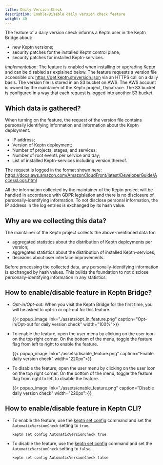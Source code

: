 ```yaml
---
title: Daily Version Check
description: Enable/Disable daily version check feature
weight: 40
---
```


The feature of a daily version check informs a Keptn user in the Keptn Bridge about:

- new Keptn versions;
- security patches for the installed Keptn control plane;
- security patches for installed Keptn-services.

*Implementation*: The feature is enabled when installing or upgrading Keptn and can be disabled as explained below. The feature requests a version file accessible on: <https://get.keptn.sh/version.json> via an HTTPS call on a daily basis. The version file is stored in an S3 bucket on AWS. The AWS account is owned by the maintainer of the Keptn project, Dynatrace. The S3 bucket is configured in a way that each request is logged into another S3 bucket.

## Which data is gathered?

When turning on the feature, the request of the version file contains personally identifying information and information about the Keptn deployment:

- IP address;
- Version of Keptn deployment;
- Number of projects, stages, and services;
- Number of root events per service and day;
- List of installed Keptn-services including version thereof.

The request is logged in the format shown here: <https://docs.aws.amazon.com/AmazonCloudFront/latest/DeveloperGuide/AccessLogs.html>

All the information collected by the maintainer of the Keptn project will be handled in accordance with GDPR legislation and there is no disclosure of personally-identifying information. To not disclose personal information, the IP address in the log entries is exchanged by its hash value.

## Why are we collecting this data?

The maintainer of the Keptn project collects the above-mentioned data for:

- aggregated statistics about the distribution of Keptn deployments per version;
- aggregated statistics about the distribution of installed Keptn-services;
- decisions about user interface improvements.

Before processing the collected data, any personally-identifying information is exchanged by hash values. This builds the foundation to not disclose personally-identifying information in any statistics.

## How to enable/disable feature in Keptn Bridge?

- *Opt-in/Opt-out:* When you visit the Keptn Bridge for the first time, you will be asked to opt-in or opt-out for this feature.

    {{< popup_image
        link="./assets/opt_in_feature.png"
        caption="Opt-in/Opt-out for daily version check"
        width="100%">}}

- To enable the feature, open the user menu by clicking on the user icon on the top right corner. On the bottom of the menu, toggle the feature flag from left to right to enable the feature.

    {{< popup_image
        link="./assets/disable_feature.png"
        caption="Enable daily version check"
        width="220px">}}

- To disable the feature, open the user menu by clicking on the user icon on the top right corner. On the bottom of the menu, toggle the feature flag from right to left to disable the feature.

    {{< popup_image
        link="./assets/enable_feature.png"
        caption="Disable daily version check"
        width="220px">}}

## How to enable/disable feature in Keptn CLI?

- To enable the feature, use the [keptn set config](../../reference/cli/commands/keptn_set_config/) command and set the `AutomaticVersionCheck` setting to `true`.

    ```console
    keptn set config AutomaticVersionCheck true
    ```

- To disable the feature, use the [keptn set config](../../reference/cli/commands/keptn_set_config/) command and set the `AutomaticVersionCheck` setting to `false`.

    ```console
    keptn set config AutomaticVersionCheck false
    ```
